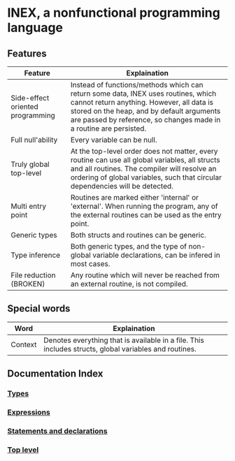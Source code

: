 # INEX, a nonfunctional programming language

## Features
| Feature | Explaination |
| --- | --- |
| Side-effect oriented programming | Instead of functions/methods which can return some data, INEX uses routines, which cannot return anything. However, all data is stored on the heap, and by default arguments are passed by reference, so changes made in a routine are persisted. |
| Full null'ability | Every variable can be null.  |
| Truly global top-level | At the top-level order does not matter, every routine can use all global variables, all structs and all routines. The compiler will resolve an ordering of global variables, such that circular dependencies will be detected. |
| Multi entry point | Routines are marked either 'internal' or 'external'. When running the program, any of the external routines can be used as the entry point. |
| Generic types | Both structs and routines can be generic. |
| Type inference | Both generic types, and the type of non-global variable declarations, can be infered in most cases.  |
| File reduction (BROKEN) | Any routine which will never be reached from an external routine, is not compiled. |


## Special words
| Word | Explaination |
| --- | --- |
| Context | Denotes everything that is available in a file. This includes structs, global variables and routines.


## Documentation Index
### [Types](./documentation/Types.md)
### [Expressions](./documentation/Expressions.md)
### [Statements and declarations](./documentation/StatementsAndDeclarations.md)
### [Top level](./documentation/Toplevel.md)